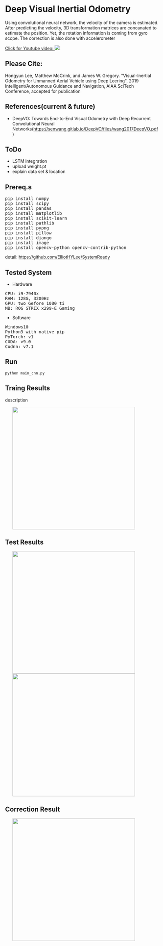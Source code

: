# Deep Visual Inertial Odometry


Using convolutional neural network, the velocity of the camera is estimated. 
After predicting the velocity, 3D transformation matrices are concanated to estimate the position. Yet, the rotation information is coming from gyro scope. The correction is also done with accelerometer

[Click for Youtube video:
<img src="https://github.com/ElliotHYLee/OpticalFlow2VelocityEstimation/blob/master/Images/Capture.JPG">](https://youtu.be/-t8VCICzGD0)

## Please Cite:
Hongyun Lee, Matthew McCrink, and James W. Gregory. "Visual-Inertial Odometry for Unmanned Aerial Vehicle using Deep Leering", 2019 Intelligent/Autonomous Guidance and Navigation, AIAA SciTech Conference, accepted for publication


## References(current & future)
- DeepVO: Towards End-to-End Visual Odometry with Deep Recurrent Convolutional Neural Networks(https://senwang.gitlab.io/DeepVO/files/wang2017DeepVO.pdf)


## ToDo
- LSTM integration
- upload weight.pt 
- explain data set & location

## Prereq.s
<pre>
pip install numpy
pip install scipy
pip install pandas
pip install matplotlib
pip install scikit-learn
pip install pathlib
pip install pypng
pip install pillow
pip install django
pip install image
pip install opencv-python opencv-contrib-python
</pre>
detail: https://github.com/ElliotHYLee/SystemReady


## Tested System
- Hardware
<pre>
CPU: i9-7940x
RAM: 128G, 3200Hz
GPU: two Gefore 1080 ti
MB: ROG STRIX x299-E Gaming
</pre>

- Software
<pre>
Windows10
Python3 with native pip
PyTorch: v1
CUDA: v9.0
Cudnn: v7.1
</pre>
## Run

```
python main_cnn.py
```

## Traing Results
description

<ul>
<img src="https://github.com/ElliotHYLee/VisualOdometry3D/blob/master/Results/Figures/master_airsim_mr0_results.png" width="400">
</ul>

## Test Results
<ul>
<img src="https://github.com/ElliotHYLee/VisualOdometry3D/blob/master/Results/Figures/master_airsim_mr1_results.png" width="400">
<img src="https://github.com/ElliotHYLee/VisualOdometry3D/blob/master/Results/Figures/master_airsim_mr2_results.png" width="400">
</ul>

## Correction Result

<ul>
<img src="https://github.com/ElliotHYLee/VisualOdometry/blob/master/Results/Images/seq_corr10.png" width="400">
</ul>
